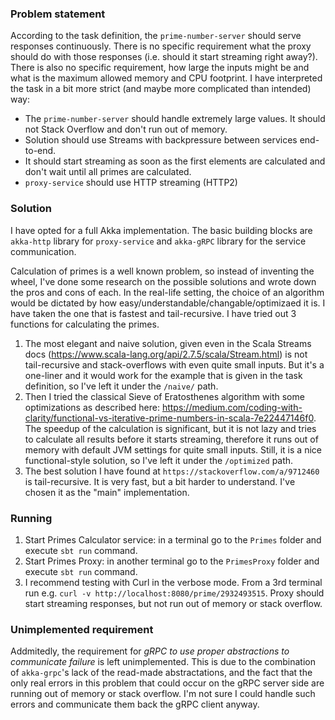 ### Problem statement

According to the task definition, the `prime-number-server` should serve responses continuously.
There is no specific requirement what the proxy should do with those responses (i.e. should it start streaming right away?). There is also no specific requirement, how large the inputs might be and what is the maximum allowed memory and CPU footprint.
I have interpreted the task in a bit more strict (and maybe more complicated than intended) way:

* The `prime-number-server` should handle extremely large values. It should not Stack Overflow and don't run out of memory.
* Solution should use Streams with backpressure between services end-to-end.
* It should start streaming as soon as the first elements are calculated and don't wait until all primes are calculated.
* `proxy-service` should use HTTP streaming (HTTP2)

### Solution

I have opted for a full Akka implementation. The basic building blocks are `akka-http` library for `proxy-service` and `akka-gRPC` library for the service communication.

Calculation of primes is a well known problem, so instead of inventing the wheel, I've done some research on the possible solutions and wrote down the pros and cons of each. In the real-life setting, the choice of an algorithm would be dictated by how easy/understandable/changable/optimizaed it is. I have taken the one that is fastest and tail-recursive.
 I have tried out 3 functions for calculating the primes.

1. The most elegant and naive solution, given even in the Scala Streams docs (https://www.scala-lang.org/api/2.7.5/scala/Stream.html) is not tail-recursive and stack-overflows with even quite small inputs. But it's a one-liner and it would work for the example that is given in the task definition, so I've left it under the `/naive/` path.
2. Then I tried the classical Sieve of Eratosthenes algorithm with some optimizations as described here: https://medium.com/coding-with-clarity/functional-vs-iterative-prime-numbers-in-scala-7e22447146f0. The speedup of the calculation is significant, but it is not lazy and tries to calculate all results before it starts streaming, therefore it runs out of memory with default JVM settings for quite small inputs. Still, it is a nice functional-style solution, so I've left it under the `/optimized` path.
3. The best solution I have found at `https://stackoverflow.com/a/9712460` is tail-recursive. It is very fast, but a bit harder to understand. I've chosen it as the "main" implementation.


### Running

1. Start Primes Calculator service: in a terminal go to the `Primes` folder and execute `sbt run` command. 
2. Start Primes Proxy: in another terminal go to  the `PrimesProxy` folder and execute `sbt run` command.
3. I recommend testing with Curl in the verbose mode. From a 3rd terminal run e.g. `curl -v http://localhost:8080/prime/2932493515`. Proxy should start streaming responses, but not run out of memory or stack overflow.


### Unimplemented requirement

Addmitedly, the requirement for _gRPC to use proper abstractions to communicate failure_ is left unimplemented. This is due to the combination of `akka-grpc`'s lack of the read-made abstractations, and the fact that the only real errors in this problem that could occur on the gRPC server side are running out of memory or stack overflow. I'm not sure I could handle such errors and communicate them back the gRPC client anyway.
